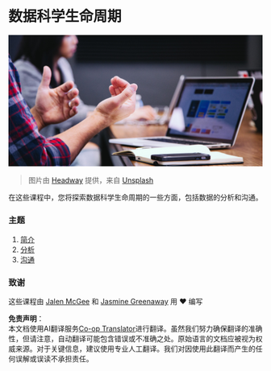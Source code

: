 <!--
CO_OP_TRANSLATOR_METADATA:
{
  "original_hash": "dd173fd30fc039a7a299898920680723",
  "translation_date": "2025-08-25T17:40:43+00:00",
  "source_file": "4-Data-Science-Lifecycle/README.md",
  "language_code": "zh"
}
-->
# 数据科学生命周期

![communication](../../../translated_images/communication.06d8e2a88d30d168d661ad9f9f0a4f947ebff3719719cfdaf9ed00a406a01ead.zh.jpg)
> 图片由 <a href="https://unsplash.com/@headwayio?utm_source=unsplash&utm_medium=referral&utm_content=creditCopyText">Headway</a> 提供，来自 <a href="https://unsplash.com/s/photos/communication?utm_source=unsplash&utm_medium=referral&utm_content=creditCopyText">Unsplash</a>
  
在这些课程中，您将探索数据科学生命周期的一些方面，包括数据的分析和沟通。

### 主题

1. [简介](14-Introduction/README.md)
2. [分析](15-analyzing/README.md)
3. [沟通](16-communication/README.md)

### 致谢

这些课程由 [Jalen McGee](https://twitter.com/JalenMCG) 和 [Jasmine Greenaway](https://twitter.com/paladique) 用 ❤️ 编写

**免责声明**：  
本文档使用AI翻译服务[Co-op Translator](https://github.com/Azure/co-op-translator)进行翻译。虽然我们努力确保翻译的准确性，但请注意，自动翻译可能包含错误或不准确之处。原始语言的文档应被视为权威来源。对于关键信息，建议使用专业人工翻译。我们对因使用此翻译而产生的任何误解或误读不承担责任。